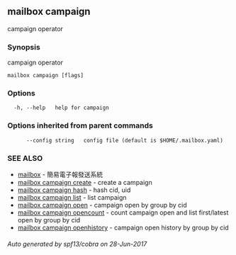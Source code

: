 ## mailbox campaign

campaign operator

### Synopsis


campaign operator

```
mailbox campaign [flags]
```

### Options

```
  -h, --help   help for campaign
```

### Options inherited from parent commands

```
      --config string   config file (default is $HOME/.mailbox.yaml)
```

### SEE ALSO
* [mailbox](mailbox.md)	 - 簡易電子報發送系統
* [mailbox campaign create](mailbox_campaign_create.md)	 - create a campaign
* [mailbox campaign hash](mailbox_campaign_hash.md)	 - hash cid, uid
* [mailbox campaign list](mailbox_campaign_list.md)	 - list campaign
* [mailbox campaign open](mailbox_campaign_open.md)	 - campaign open by group by cid
* [mailbox campaign opencount](mailbox_campaign_opencount.md)	 - count campaign open and list first/latest open by group by cid
* [mailbox campaign openhistory](mailbox_campaign_openhistory.md)	 - campaign open history by group by cid

###### Auto generated by spf13/cobra on 28-Jun-2017
